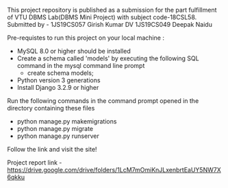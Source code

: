 This project repository is published as a submission for the part fulfillment of VTU DBMS Lab(DBMS Mini Project) with subject code-18CSL58.
Submitted by - 
1JS19CS057 Girish Kumar DV
1JS19CS049 Deepak Naidu

Pre-requistes to run this project on your local machine :
- MySQL 8.0 or higher should be installed
- Create a schema called 'models' by executing the following SQL command in the mysql command line prompt
  - create schema models;
- Python version 3 generations
- Install Django 3.2.9 or higher

Run the following commands in the command prompt opened in the directory containing these files
- python manage.py makemigrations
- python manage.py migrate
- python manage.py runserver

Follow the link and visit the site!

Project report link - https://drive.google.com/drive/folders/1LcM7mOmiKnJLxenbrtEaUY5NW7X6qkku

